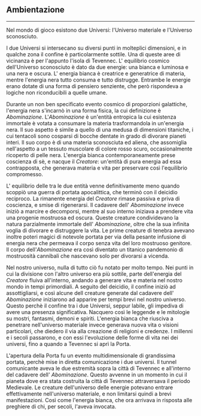 ## Ambientazione

---

Nel mondo di gioco esistono due Universi: l'Universo materiale e l'Universo sconosciuto.

I due Universi si intersecano su diversi punti in molteplici dimensioni, e in qualche zona il confine è particolarmente sottile. Una di queste aree  di vicinanza è per l'appunto l'isola di Tevennec. L' equilibrio cosmico dell'Universo sconosciuto è dato da due energie: una bianca e luminosa e una nera e oscura. L' energia bianca è creatrice e generatrice di materia, mentre l'energia nera tutto consuma e tutto distrugge. Entrambe le energie erano dotate di una forma di pensiero senziente, che però rispondeva a logiche non riconducibili a quelle umane.

Durante un non ben specificato evento cosmico di proporzioni galattiche, l'energia nera s'incarnò in una forma fisica, la cui definizione è *Abominazione*. L'*Abominazione* è un'entità entropica la cui esistenza immortale è votata a consumare la materia trasformandola in un'energia nera. Il suo aspetto è simile a quello di una medusa di dimensioni titaniche, i cui tentacoli sono cosparsi di bocche dentate in grado di divorare pianeti interi. Il suo corpo è di una materia sconosciuta ed aliena, che assomiglia nell'aspetto a un tessuto muscolare di colore rosso scuro, occasionalmente ricoperto di pelle nera.  L'energia bianca contemporaneamente prese coscienza di sè, e nacque il *Creatore*: un'entità di pura energia ad essa contrapposta, che generava materia e vita per preservare così l'equilibrio  compromesso.

L' equilibrio delle tra le due entità venne definitivamente meno quando scoppiò una guerra di portata apocalittica, che terminò con il deicidio reciproco. La rimanente energia del *Creatore* rimase passiva e priva di coscienza, e smise di rigenerarsi. Il cadavere dell' *Abominazione* invece iniziò a marcire e decomporsi, mentre al suo interno iniziava a prendere vita una progenie mostruosa ed oscura. Queste creature condividevano la natura parzialmente immortale dell' *Abominazione*, oltre che la sua infinita voglia di divorare e distruggere la vita. Le prime creature di tenebra avevano inoltre poteri magici di notevole portata per via della pesante infusione di energia nera che permeava il corpo senza vita del loro mostruoso genitore. Il corpo dell'*Abominazione* era così diventato un titanico pandemonio di mostruosità cannibali che nascevano solo per divorarsi a vicenda.

Nel nostro universo, nulla di tutto ciò fu notato per molto tempo. Nei punti in cui la divisione con l'altro universo era più sottile, parte dell'energia del *Creatore* fluiva all'interno, andando a generare vita e materia nel nostro mondo in tempi primordiali. A seguito del deicidio, il confine iniziò ad assottigliarsi, e così alcune dell creature generate dal cadavere dell' *Abominazione* iniziarono ad apparire per tempi brevi nel nostro universo. Questo perchè il confine tra i due Universi, seppur labile, gli impediva di avere una presenza significativa. Nacquero così le leggende e le mitologie su mostri, fantasmi, demoni e spiriti. L'energia bianca che riusciva a penetrare nell'universo materiale invece generava nuova vita o visioni particolari, che diedero il via alla creazione di religioni e credenze. I millenni e i secoli passarono, e con essi l'evoluzione delle forme di vita nei dei universi, fino a quando a Tevennec si aprì la Porta.

L'apertura della Porta fu un evento multidimensionale di grandissima portata, perchè mise in diretta comunicazione i due universi. Il tunnel comunicante aveva le due estremità sopra la città di Tevennec e all'interno del cadavere dell' *Abominazione*. Questo avvenne in un momento in cui il pianeta dove era stata costruita la città di Tevennec attraversava il periodo Medievale. Le creature dell'universo delle energie potevano entrare effettivamente nell'universo materiale, e non limitarsi quindi a brevi manifestazioni. Così come l'energia bianca, che ora arrivava in risposta alle preghiere di chi, per secoli, l'aveva invocata.

